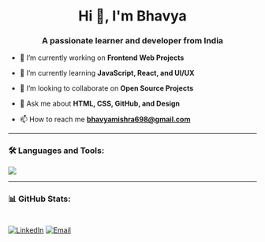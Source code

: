 
<h1 align="center">Hi 👋, I'm Bhavya</h1>
<h3 align="center">A passionate learner and developer from India</h3>

- 🔭 I’m currently working on **Frontend Web Projects**

- 🌱 I’m currently learning **JavaScript, React, and UI/UX**

- 👯 I’m looking to collaborate on **Open Source Projects**

- 💬 Ask me about **HTML, CSS, GitHub, and Design**

- 📫 How to reach me **bhavyamishra698@gmail.com**

---

### 🛠️ Languages and Tools:

<p align="left">
  <img src="https://skillicons.dev/icons?i=html,css,js,react,github,vscode" />
</p>

---

### 📊 GitHub Stats:


<!--   <img src="https://github-readme-stats.vercel.app/api?username=Bhavya1352&show_icons=true&theme=radical" alt="stats" />  -->
<!-- </p>  
### 🌐 Connect with me:

<p align="left">
<!--   <a href="www.linkedin.com/in/bhavya-mishra-7a3b09324"><img align="center" src="https://cdn-icons-png.flaticon.com/512/174/174857.png" alt="linkedin" height="30" width="30" /></a>  -->
<!--   <a href="mailto:bhavyamishra698@gmail.com"><img align="center" src="https://cdn-icons-png.flaticon.com/512/732/732200.png" alt="email" height="30" width="30" /></a> -->

#

[![LinkedIn](https://img.shields.io/badge/LinkedIn-blue?style=for-the-badge&logo=linkedin)](http://www.linkedin.com/in/bhavya-mishra-7a3b09324)
[![Email](https://img.shields.io/badge/Email-D14836?style=for-the-badge&logo=gmail&logoColor=white)](mailto:bhavyamishra698@gmail.com)

  
</p>

